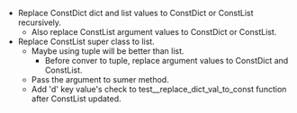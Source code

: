 - Replace ConstDict dict and list values to ConstDict or ConstList recursively.
  - Also replace ConstList argument values to ConstDict or ConstList.
- Replace ConstList super class to list.
  - Maybe using tuple will be better than list.
    - Before conver to tuple, replace argument values to ConstDict and ConstList.
  - Pass the argument to sumer method.
  - Add 'd' key value's check to test__replace_dict_val_to_const function after ConstList updated.